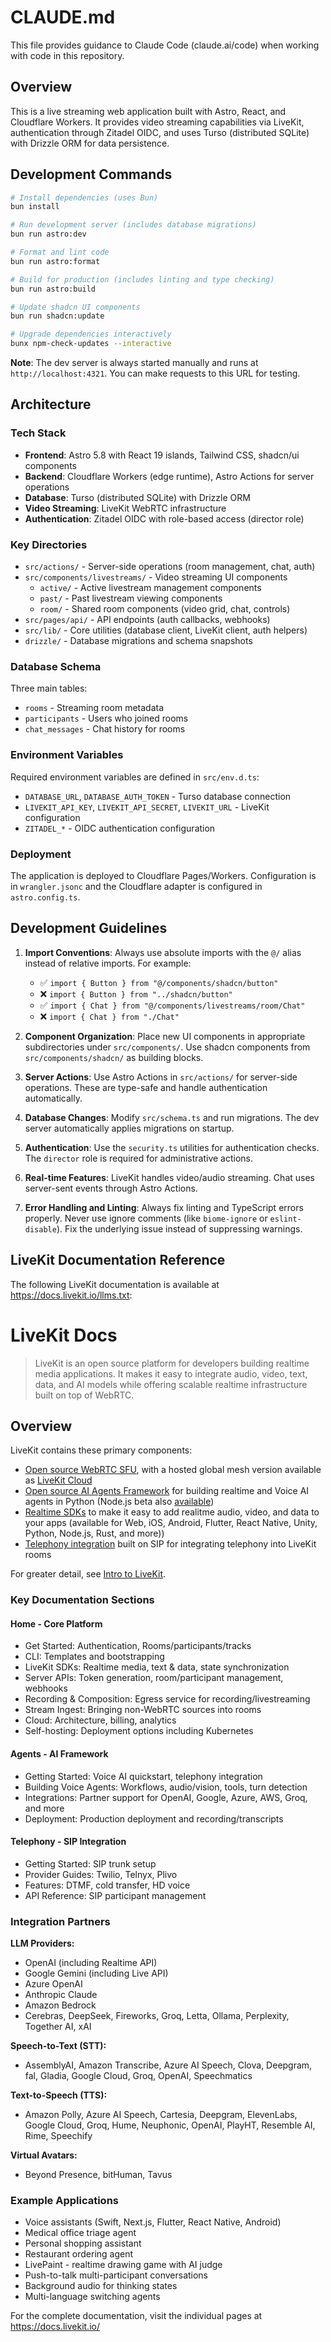 # CLAUDE.md

This file provides guidance to Claude Code (claude.ai/code) when working with code in this repository.

## Overview

This is a live streaming web application built with Astro, React, and Cloudflare Workers. It provides video streaming capabilities via LiveKit, authentication through Zitadel OIDC, and uses Turso (distributed SQLite) with Drizzle ORM for data persistence.

## Development Commands

```bash
# Install dependencies (uses Bun)
bun install

# Run development server (includes database migrations)
bun run astro:dev

# Format and lint code
bun run astro:format

# Build for production (includes linting and type checking)
bun run astro:build

# Update shadcn UI components
bun run shadcn:update

# Upgrade dependencies interactively
bunx npm-check-updates --interactive
```

**Note**: The dev server is always started manually and runs at `http://localhost:4321`. You can make requests to this URL for testing.

## Architecture

### Tech Stack
- **Frontend**: Astro 5.8 with React 19 islands, Tailwind CSS, shadcn/ui components
- **Backend**: Cloudflare Workers (edge runtime), Astro Actions for server operations
- **Database**: Turso (distributed SQLite) with Drizzle ORM
- **Video Streaming**: LiveKit WebRTC infrastructure
- **Authentication**: Zitadel OIDC with role-based access (director role)

### Key Directories
- `src/actions/` - Server-side operations (room management, chat, auth)
- `src/components/livestreams/` - Video streaming UI components
  - `active/` - Active livestream management components
  - `past/` - Past livestream viewing components
  - `room/` - Shared room components (video grid, chat, controls)
- `src/pages/api/` - API endpoints (auth callbacks, webhooks)
- `src/lib/` - Core utilities (database client, LiveKit client, auth helpers)
- `drizzle/` - Database migrations and schema snapshots

### Database Schema
Three main tables:
- `rooms` - Streaming room metadata
- `participants` - Users who joined rooms
- `chat_messages` - Chat history for rooms

### Environment Variables
Required environment variables are defined in `src/env.d.ts`:
- `DATABASE_URL`, `DATABASE_AUTH_TOKEN` - Turso database connection
- `LIVEKIT_API_KEY`, `LIVEKIT_API_SECRET`, `LIVEKIT_URL` - LiveKit configuration
- `ZITADEL_*` - OIDC authentication configuration

### Deployment
The application is deployed to Cloudflare Pages/Workers. Configuration is in `wrangler.jsonc` and the Cloudflare adapter is configured in `astro.config.ts`.

## Development Guidelines

1. **Import Conventions**: Always use absolute imports with the `@/` alias instead of relative imports. For example:
   - ✅ `import { Button } from "@/components/shadcn/button"`
   - ❌ `import { Button } from "../shadcn/button"`
   - ✅ `import { Chat } from "@/components/livestreams/room/Chat"`
   - ❌ `import { Chat } from "./Chat"`

2. **Component Organization**: Place new UI components in appropriate subdirectories under `src/components/`. Use shadcn components from `src/components/shadcn/` as building blocks.

3. **Server Actions**: Use Astro Actions in `src/actions/` for server-side operations. These are type-safe and handle authentication automatically.

4. **Database Changes**: Modify `src/schema.ts` and run migrations. The dev server automatically applies migrations on startup.

5. **Authentication**: Use the `security.ts` utilities for authentication checks. The `director` role is required for administrative actions.

6. **Real-time Features**: LiveKit handles video/audio streaming. Chat uses server-sent events through Astro Actions.

7. **Error Handling and Linting**: Always fix linting and TypeScript errors properly. Never use ignore comments (like `biome-ignore` or `eslint-disable`). Fix the underlying issue instead of suppressing warnings.

## LiveKit Documentation Reference

The following LiveKit documentation is available at https://docs.livekit.io/llms.txt:

# LiveKit Docs

> LiveKit is an open source platform for developers building realtime media applications. It makes it easy to integrate audio, video, text, data, and AI models while offering scalable realtime infrastructure built on top of WebRTC.

## Overview

LiveKit contains these primary components:

- [Open source WebRTC SFU](https://github.com/livekit/livekit), with a hosted global mesh version available as [LiveKit Cloud](https://cloud.livekit.io)
- [Open source AI Agents Framework](https://github.com/livekit/agents) for building realtime and Voice AI agents in Python (Node.js beta also [available](https://github.com/livekit/agents-js))
- [Realtime SDKs](https://docs.livekit.io/home/client/connect.md) to make it easy to add realitme audio, video, and data to your apps (available for Web, iOS, Android, Flutter, React Native, Unity, Python, Node.js, Rust, and more))
- [Telephony integration](https://docs.livekit.io/sip.md) built on SIP for integrating telephony into LiveKit rooms

For greater detail, see [Intro to LiveKit](https://docs.livekit.io/home/get-started/intro-to-livekit.md).

### Key Documentation Sections

#### Home - Core Platform
- Get Started: Authentication, Rooms/participants/tracks
- CLI: Templates and bootstrapping
- LiveKit SDKs: Realtime media, text & data, state synchronization
- Server APIs: Token generation, room/participant management, webhooks
- Recording & Composition: Egress service for recording/livestreaming
- Stream Ingest: Bringing non-WebRTC sources into rooms
- Cloud: Architecture, billing, analytics
- Self-hosting: Deployment options including Kubernetes

#### Agents - AI Framework
- Getting Started: Voice AI quickstart, telephony integration
- Building Voice Agents: Workflows, audio/vision, tools, turn detection
- Integrations: Partner support for OpenAI, Google, Azure, AWS, Groq, and more
- Deployment: Production deployment and recording/transcripts

#### Telephony - SIP Integration
- Getting Started: SIP trunk setup
- Provider Guides: Twilio, Telnyx, Plivo
- Features: DTMF, cold transfer, HD voice
- API Reference: SIP participant management

### Integration Partners

**LLM Providers:**
- OpenAI (including Realtime API)
- Google Gemini (including Live API) 
- Azure OpenAI
- Anthropic Claude
- Amazon Bedrock
- Cerebras, DeepSeek, Fireworks, Groq, Letta, Ollama, Perplexity, Together AI, xAI

**Speech-to-Text (STT):**
- AssemblyAI, Amazon Transcribe, Azure AI Speech, Clova, Deepgram, fal, Gladia, Google Cloud, Groq, OpenAI, Speechmatics

**Text-to-Speech (TTS):**
- Amazon Polly, Azure AI Speech, Cartesia, Deepgram, ElevenLabs, Google Cloud, Groq, Hume, Neuphonic, OpenAI, PlayHT, Resemble AI, Rime, Speechify

**Virtual Avatars:**
- Beyond Presence, bitHuman, Tavus

### Example Applications

- Voice assistants (Swift, Next.js, Flutter, React Native, Android)
- Medical office triage agent
- Personal shopping assistant
- Restaurant ordering agent
- LivePaint - realtime drawing game with AI judge
- Push-to-talk multi-participant conversations
- Background audio for thinking states
- Multi-language switching agents

For the complete documentation, visit the individual pages at https://docs.livekit.io/